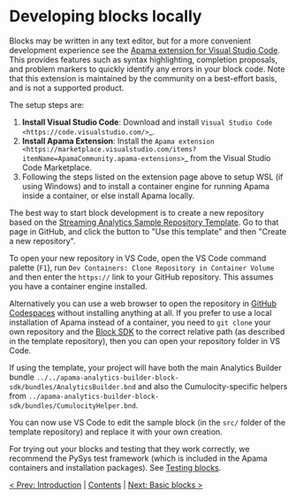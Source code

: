 # Developing blocks locally

Blocks may be written in any text editor, but for a more convenient development experience see the [Apama extension for Visual Studio Code](https://marketplace.visualstudio.com/items?itemName=ApamaCommunity.apama-extensions). This provides features such as syntax highlighting, completion proposals, and problem markers to quickly identify any errors in your block code. Note that this extension is maintained by the community on a best-effort basis, and is not a supported product. 

The setup steps are:
1. **Install Visual Studio Code**: Download and install `Visual Studio Code <https://code.visualstudio.com/>`_.
2. **Install Apama Extension**: Install the `Apama extension <https://marketplace.visualstudio.com/items?itemName=ApamaCommunity.apama-extensions>`_ from the Visual Studio Code Marketplace.
3. Following the steps listed on the extension page above to setup WSL (if using Windows) and to install a container engine for running Apama inside a container, or else install Apama locally.

The best way to start block development is to create a new repository based on the 
[Streaming Analytics Sample Repository Template](https://github.com/Cumulocity-IoT/streaming-analytics-sample-repo-template). 
Go to that page in GitHub, and click the button to "Use this template" and then "Create a new repository".

To open your new repository in VS Code, open the VS Code command palette (`F1`), run `Dev Containers: Clone Repository in Container Volume` 
and then enter the `https://` link to your GitHub repository. This assumes you have a container engine installed.

Alternatively you can use a web browser to open the repository in [GitHub Codespaces](https://github.com/features/codespaces) without installing anything at all. 
If you prefer to use a local installation of Apama instead of a container, you need to `git clone` your own repository and the [Block SDK](https://github.com/Cumulocity-IoT/apama-analytics-builder-block-sdk) to the correct relative path (as described in the template repository), then you can open your repository folder in VS Code. 

If using the template, your project will have both the main Analytics Builder bundle `../../apama-analytics-builder-block-sdk/bundles/AnalyticsBuilder.bnd` and also the Cumulocity-specific helpers from `../apama-analytics-builder-block-sdk/bundles/CumulocityHelper.bnd`. 

You can now use VS Code to edit the sample block (in the `src/` folder of the template repository) and replace it with your own creation. 

For trying out your blocks and testing that they work correctly, we recommend the PySys test framework (which is included in the Apama containers and installation packages). See [Testing blocks](035-Testing.md).

[< Prev: Introduction](005-Intro.md) | [Contents](000-contents.md) | [Next: Basic blocks >](010-BasicBlocks.md) 
